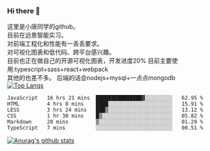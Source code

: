 ### Hi there 👋

这里是小唐同学的github。<br>
目前在远景智能实习。<br>
对前端工程化和性能有一丢丢要求。<br>
对可视化图表和低代码、跨平台感兴趣。<br>
目前也正在做自己的开源可视化图表，开发进度20%
目前主要使用:typescript+sass+react+webpack<br>
其他的也差不多。
后端的话会nodejs+mysql+一点点mongodb<br>
[![Top Langs](https://github-readme-stats.vercel.app/api/top-langs/?username=isaacttttttt&layout=compact)](https://github.com/anuraghazra/github-readme-stats)<br>
<!--START_SECTION:waka-->

```text
JavaScript   16 hrs 21 mins  ███████████████▓░░░░░░░░░   62.95 %
HTML         4 hrs 8 mins    ████░░░░░░░░░░░░░░░░░░░░░   15.91 %
LESS         3 hrs 24 mins   ███▒░░░░░░░░░░░░░░░░░░░░░   13.12 %
CSS          1 hr 30 mins    █▒░░░░░░░░░░░░░░░░░░░░░░░   05.82 %
Markdown     20 mins         ▒░░░░░░░░░░░░░░░░░░░░░░░░   01.29 %
TypeScript   7 mins          ░░░░░░░░░░░░░░░░░░░░░░░░░   00.51 %
```

<!--END_SECTION:waka-->

[![Anurag's github stats](https://github-readme-stats.vercel.app/api?username=isaacttttttt)](https://github.com/anuraghazra/github-readme-stats)


